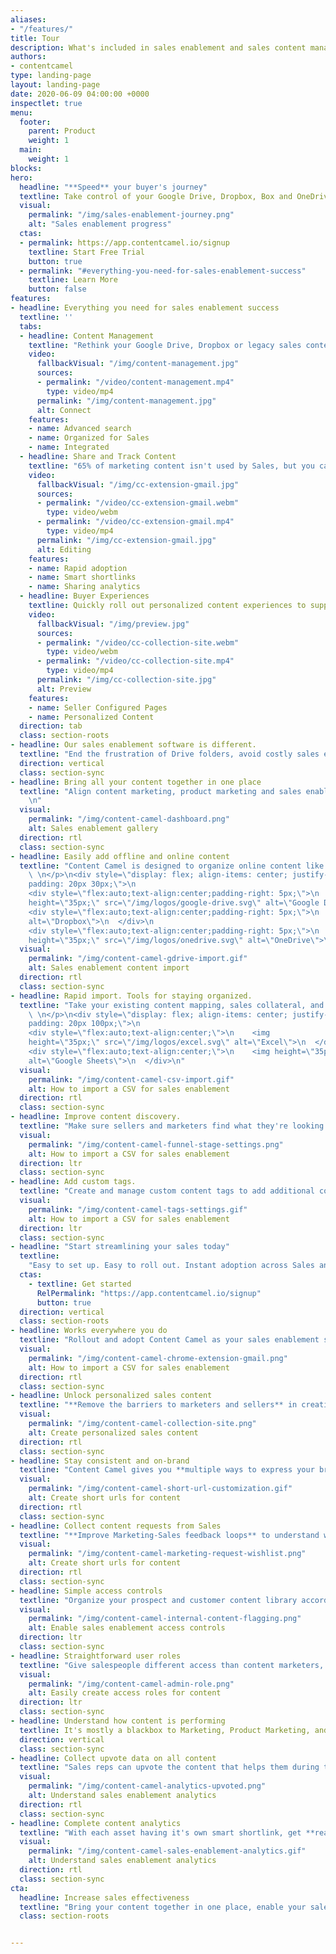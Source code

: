 ```yaml
---
aliases:
- "/features/"
title: Tour
description: What's included in sales enablement and sales content management software used by marketers and sales directors.
authors:
- contentcamel
type: landing-page
layout: landing-page
date: 2020-06-09 04:00:00 +0000
inspectlet: true
menu:
  footer:
    parent: Product
    weight: 1
  main:
    weight: 1
blocks: 
hero:
  headline: "**Speed** your buyer's journey"
  textline: Take control of your Google Drive, Dropbox, Box and OneDrive marketing and sales content. [Learn More](#everything-you-need-for-sales-content-success)
  visual:
    permalink: "/img/sales-enablement-journey.png"
    alt: "Sales enablement progress"
  ctas:
  - permalink: https://app.contentcamel.io/signup
    textline: Start Free Trial
    button: true
  - permalink: "#everything-you-need-for-sales-enablement-success"
    textline: Learn More
    button: false
features:
- headline: Everything you need for sales enablement success
  textline: ''
  tabs:
  - headline: Content Management
    textline: "Rethink your Google Drive, Dropbox or legacy sales content portal with easy to rollout and easy to adopt marketing and sales enablement software. Organize marketing collateral for sales success by setting funnel stages, content types, and tags.\n"
    video:
      fallbackVisual: "/img/content-management.jpg"
      sources:
      - permalink: "/video/content-management.mp4"
        type: video/mp4
      permalink: "/img/content-management.jpg"
      alt: Connect
    features:
    - name: Advanced search
    - name: Organized for Sales
    - name: Integrated
  - headline: Share and Track Content
    textline: "65% of marketing content isn't used by Sales, but you can avoid that with automatic short links, our sales enablement Chrome extension, and intelligent search to deliver the right content at the right time to close more deals.      \n"
    video:
      fallbackVisual: "/img/cc-extension-gmail.jpg"
      sources:
      - permalink: "/video/cc-extension-gmail.webm"
        type: video/webm
      - permalink: "/video/cc-extension-gmail.mp4"
        type: video/mp4
      permalink: "/img/cc-extension-gmail.jpg"
      alt: Editing
    features:
    - name: Rapid adoption
    - name: Smart shortlinks
    - name: Sharing analytics
  - headline: Buyer Experiences
    textline: Quickly roll out personalized content experiences to support prospect and customer campaigns. Reduce your sales cycle by enabling buyer self-service. Drive more sales conversations with curated marketing collateral that enables sales to shared custom pages and track engagement in real time. 
    video:
      fallbackVisual: "/img/preview.jpg"
      sources:
      - permalink: "/video/cc-collection-site.webm"
        type: video/webm
      - permalink: "/video/cc-collection-site.mp4"
        type: video/mp4
      permalink: "/img/cc-collection-site.jpg"
      alt: Preview
    features:
    - name: Seller Configured Pages
    - name: Personalized Content
  direction: tab
  class: section-roots
- headline: Our sales enablement software is different.
  textline: "End the frustration of Drive folders, avoid costly sales enablement solutions, and get organized for sales success. \n\n You'll see the results with **accelerated pipeline** and **higher buyer engagement**."
  direction: vertical
  class: section-sync
- headline: Bring all your content together in one place
  textline: "Align content marketing, product marketing and sales enablement by bringing all their assets together inside Content Camel. \n \nGive sales reps the eBooks, datasheets, white papers, blog posts, and videos they need to serve buyers and close deals faster.
    \n"
  visual:
    permalink: "/img/content-camel-dashboard.png"
    alt: Sales enablement gallery
  direction: rtl
  class: section-sync
- headline: Easily add offline and online content
  textline: "Content Camel is designed to organize online content like blog posts and offline content like PDFs and spreadsheets. \n \nPick up where Google Drive, Box, Dropbox leave off by helping your sales organizations take advantage of top performing blog posts, industry articles, and marketing collateral organized by funnel stage and content type. \n \nBulk import or add assets indivdually from Google Drive, URLs, or via direct upload.
    \ \n</p>\n<div style=\"display: flex; align-items: center; justify-content: space-between;
    padding: 20px 30px;\">\n  
    <div style=\"flex:auto;text-align:center;padding-right: 5px;\">\n    <img
    height=\"35px;\" src=\"/img/logos/google-drive.svg\" alt=\"Google Drive\">\n  </div>\n  
    <div style=\"flex:auto;text-align:center;padding-right: 5px;\">\n    <img height=\"35px;\" src=\"/img/logos/dropbox.svg\"
    alt=\"Dropbox\">\n  </div>\n  
    <div style=\"flex:auto;text-align:center;padding-right: 5px;\">\n    <img
    height=\"35px;\" src=\"/img/logos/onedrive.svg\" alt=\"OneDrive\">\n  </div>\n</div><p>\n"
  visual:
    permalink: "/img/content-camel-gdrive-import.gif"
    alt: Sales enablement content import
  direction: rtl
  class: section-sync
- headline: Rapid import. Tools for staying organized.
  textline: "Take your existing content mapping, sales collateral, and marketing collateral inventory spreadsheets and upload all assets into Content Camel together. \n\nOrganize assets with content funnel stages, content types, and content tags. 
    \ \n</p>\n<div style=\"display: flex; align-items: center; justify-content: space-between;
    padding: 20px 100px;\">\n  
    <div style=\"flex:auto;text-align:center;\">\n    <img
    height=\"35px;\" src=\"/img/logos/excel.svg\" alt=\"Excel\">\n  </div>\n  
    <div style=\"flex:auto;text-align:center;\">\n    <img height=\"35px;\" src=\"/img/logos/google-sheets.svg\"
    alt=\"Google Sheets\">\n  </div>\n"
  visual:
    permalink: "/img/content-camel-csv-import.gif"
    alt: How to import a CSV for sales enablement
  direction: rtl
  class: section-sync
- headline: Improve content discovery.
  textline: "Make sure sellers and marketers find what they're looking for every time by easily mapping your content to funnel stages, content types (like eBooks, battlecards, blog posts), and tags. \n\n By assigning funnel stages and asset types, you'll know what content is getting stale and what content drives the most enagement across prospects and customers."
  visual:
    permalink: "/img/content-camel-funnel-stage-settings.png"
    alt: How to import a CSV for sales enablement
  direction: ltr
  class: section-sync
- headline: Add custom tags.
  textline: "Create and manage custom content tags to add additional context to content assets. \n\n Identify and filter assets by campaign, vertical, industry, and persona. Use tags to flag assets that need to be updated.\n\n Then, go beyond tags to add positioning statements and user-facing information for each asset as you refine your sales plays."
  visual:
    permalink: "/img/content-camel-tags-settings.gif"
    alt: How to import a CSV for sales enablement
  direction: ltr
  class: section-sync
- headline: "Start streamlining your sales today"
  textline: 
    "Easy to set up. Easy to roll out. Instant adoption across Sales and Marketing. Discover how Content Camel can help you drive more value from your content and close deals faster.\n\n"
  ctas:
    - textline: Get started
      RelPermalink: "https://app.contentcamel.io/signup"
      button: true
  direction: vertical
  class: section-roots
- headline: Works everywhere you do
  textline: "Rollout and adopt Content Camel as your sales enablement solution right now whether your team is 5, 50, or 500. \n\nOur Chrome extension allows your team to access all the content that admins set up and categorize. Filter by your favorites and see what's been voted up by others. \n\nMore than just the best content search, find, and sharing capabilities, our extension **improves Sales and Marketing communication** with the ability to add wished-for content."
  visual:
    permalink: "/img/content-camel-chrome-extension-gmail.png"
    alt: How to import a CSV for sales enablement
  direction: rtl
  class: section-sync
- headline: Unlock personalized sales content
  textline: "**Remove the barriers to marketers and sellers** in creating custom, personalized pages of marketing and sales collateral with collections and sites in Content Camel. \n\nQuickly curate existing and new assets and publish as pages complete with your branded domain and style settings. \n\nThe future of Sales is **personalized content and one-to-one messaging**, and Content Camel makes it super simple to **speed your buyers' evalutation process**."
  visual:
    permalink: "/img/content-camel-collection-site.png"
    alt: Create personalized sales content
  direction: rtl
  class: section-sync
- headline: Stay consistent and on-brand
  textline: "Content Camel gives you **multiple ways to express your brand and stay consistent in your sales process**.\n\nConfigure custom short URLs for individual assets, [set up your own custom domain for all assets](https://learn.contentcamel.io/tutorial/how-to-set-up-a-custom-domain/), and simply set your brand colors and logo for personalize content experience pages."
  visual:
    permalink: "/img/content-camel-short-url-customization.gif"
    alt: Create short urls for content
  direction: rtl
  class: section-sync
- headline: Collect content requests from Sales
  textline: "**Improve Marketing-Sales feedback loops** to understand what's working and what's need. \n\n**Sales reps can directly requests pieces of content that will help them close deals** through the Wishlist functionality inside Content Camel. Sellers can upvote wishes to **increase signal on what's needed**, and marketers can provide feedback on what's in progress."
  visual:
    permalink: "/img/content-camel-marketing-request-wishlist.png"
    alt: Create short urls for content
  direction: rtl
  class: section-sync
- headline: Simple access controls
  textline: "Organize your prospect and customer content library according to your sales cycle and company's sales process. \n\nSome solutions are only designed for sharing content, but **Content Camel offers internal vs external content flagging**, so you can confidently add sales decks, battlecards, price lists, and other internal content that shouldn't be directly shared. \n\nKeep all your sales training and sales plays in one place -- in one solution and right next to marketing collateral critical to advancing your sales process."
  visual:
    permalink: "/img/content-camel-internal-content-flagging.png"
    alt: Enable sales enablement access controls
  direction: ltr
  class: section-sync
- headline: Straightforward user roles
  textline: "Give salespeople different access than content marketers, product marketers and sales enablement team members to control who can add assets and control branding and who has access rights. \n\nEmpowers sellers to build their own content pages for personalized selling while remaining consistent and on-brand."
  visual:
    permalink: "/img/content-camel-admin-role.png"
    alt: Easily create access roles for content
  direction: ltr
  class: section-sync
- headline: Understand how content is performing
  textline: It's mostly a blackbox to Marketing, Product Marketing, and Sales teams how their content is actually performing. Content Camel offers **realtime metrics and engagement insights**, so you can **get the most value from your content investment**.
  direction: vertical
  class: section-sync
- headline: Collect upvote data on all content
  textline: "Sales reps can upvote the content that helps them during their sales conversations, so you can double-down based on feedback. \n\nIn addition to reporting on upvotes, you can track real time stats for favorited content and also upvoted [content wishes](#collect-content-requests-from-sales)."
  visual:
    permalink: "/img/content-camel-analytics-upvoted.png"
    alt: Understand sales enablement analytics
  direction: rtl
  class: section-sync
- headline: Complete content analytics
  textline: "With each asset having it's own smart shortlink, get **real time share and view metrics**. Roll up **engagement numbers by content type and funnel stage**. Quickly build your own views and **export reports** for proving the value of your sales collateral.\n\n**Understand what content needs refreshing** and perform detailed **content audits without the headaches** of outdated monster spreadsheets."
  visual:
    permalink: "/img/content-camel-sales-enablement-analytics.gif"
    alt: Understand sales enablement analytics
  direction: rtl
  class: section-sync
cta:
  headline: Increase sales effectiveness
  textline: "Bring your content together in one place, enable your sales team to have better conversations with prospects, increase Marketing-Sales communication, and prove the impact of content marketing.\n\n**Close more deals.**"
  class: section-roots


---
```

